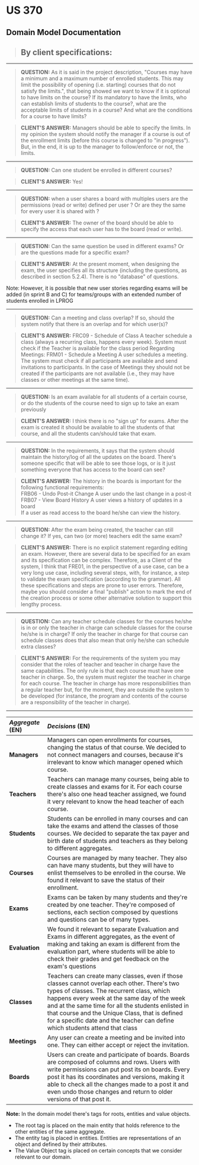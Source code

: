 # US 370

## Domain Model Documentation

>## By client specifications:

---
>**QUESTION:** As it is said in the project description, "Courses may have a minimum and a maximum number of enrolled students. This may limit the possibility of opening (i.e. starting) courses that do not satisfy the limits.", that being showed we want to know if it is optional to have limits on the course?
If its mandatory to have the limits, who can establish limits of students  to the course?, what are the acceptable limits of students in a course? And what are the conditions for a course to have limits?

> **CLIENT'S ANSWER:** Managers should be able to specify the limits. In my opinion the system should notify the manager if a course is out of the enrollment limits (before this course is changed to "in progress"). But, in the end, it is up to the manager to follow/enforce or not, the limits.

---

>**QUESTION:** Can one student be enrolled in different courses?

>**CLIENT'S ANSWER:** Yes!

---

>**QUESTION:** when a user shares a board with multiples users are the permissions (read or write) defined per user ?
Or are they the same for every user it is shared with ?

>**CLIENT'S ANSWER:** The owner of the board should be able to specify the access that each user has to the board (read or write).

---


>**QUESTION:** Can the same question be used in different exams? Or are the questions made for a specific exam?


>**CLIENT'S ANSWER:** At the present moment, when designing the exam, the user specifies all its structure (including the questions, as described in section 5.2.4). There is no "database" of questions.

Note: However, it is possible that new user stories regarding exams will be added (in sprint B and C) for teams/groups with an extended number of students enrolled in LPROG

---


>**QUESTION:** Can a meeting and class overlap? If so, should the system notify that there is an overlap and for which user(s)?

>**CLIENT'S ANSWER:** FRC09 - Schedule of Class A teacher schedule a class (always a recurring class, happens every week). System must check if the Teacher is available for the class period
Regarding Meetings: FRM01 - Schedule a Meeting A user schedules a meeting. The system must check if all participants are available and send invitations to participants.
In the case of Meetings they should not be created if the participants are not available (i.e., they may have classes or other meetings at the same time).

---


>**QUESTION:** Is an exam available for all students of a certain course, or do the students of the course need to sign up to take an exam previously

>**CLIENT'S ANSWER:** I think there is no "sign up" for exams. After the exam is created it should be available to all the students of that course, and all the students can/should take that exam.

---

>**QUESTION:** In the requirements, it says that the system should maintain the history/log of all the updates on the board. There's someone specific that will be able to see those logs, or is it just something everyone that has access to the board can see?

>**CLIENT'S ANSWER:** The history in the boards is important for the following functional requirements:<br/>
FRB06 - Undo Post-it Change A user undo the last change in a post-it<br/>
FRB07 - View Board History A user views a history of updates in a board<br/>
If a user as read access to the board he/she can view the history.

---


>**QUESTION:** After the exam being created, the teacher can still change it? If yes, can two (or more) teachers edit the same exam?

>**CLIENT'S ANSWER:** There is no explicit statement regarding editing an exam. However, there are several data to be specified for an exam and its specification can be complex. Therefore, as a Client of the system, I think that FRE01, in the perspective of a use case, can be a very long use case, including several steps, with, for instance, a step to validate the exam specification (according to the grammar). All these specifications and steps are prone to user errors. Therefore, maybe you should consider a final "publish" action to mark the end of the creation process or some other alternative solution to support this lengthy process.

---

>**QUESTION:** Can any teacher schedule classes for the courses he/she is in or only the teacher in charge can schedule classes for the course he/she is in charge?
If only the teacher in charge for that course can schedule classes does that also mean that only he/she can schedule extra classes?

>**CLIENT'S ANSWER:** For the requirements of the system you may consider that the roles of teacher and teacher in charge have the same capabilities. The only rule is that each course must have one teacher in charge. So, the system must register the teacher in charge for each course.
The teacher in charge has more responsibilities than a regular teacher but, for the moment, they are outside the system to be developed (for instance, the program and contents of the course are a responsibility of the teacher in charge).

---


| **_Aggregate_** (EN) | **_Decisions_** (EN)                                                                                                                                                                                                                                                                                                                                                               |                                       
|:---------------------|:-----------------------------------------------------------------------------------------------------------------------------------------------------------------------------------------------------------------------------------------------------------------------------------------------------------------------------------------------------------------------------------|
| **Managers**         | Managers can open enrollments for courses, changing the status of that course. We decided to not connect managers and courses, because it's irrelevant to know which manager opened which course.                                                                                                                                                                                  |
| **Teachers**         | Teachers can manage many courses, being able to create classes and exams for it. For each course there's also one head teacher assigned, we found it very relevant to know the head teacher of each course.                                                                                                                                                                        |
| **Students**         | Students can be enrolled in many courses and can take the exams and attend the classes of those courses. We decided to separate the tax payer and birth date of students and teachers as they belong to different aggregates.                                                                                                                                                      |
| **Courses**          | Courses are managed by many teacher. They also can have many students, but they will have to enlist themselves to be enrolled in the course. We found it relevant to save the status of their enrollment.                                                                                                                                                                          |
| **Exams**            | Exams can be taken by many students and they're created by one teacher. They're composed of sections, each section composed by questions and questions can be of many types.                                                                                                                                                                                                       |
| **Evaluation**       | We found it relevant to separate Evaluation and Exams in different aggregates, as the event of making and taking an exam is different from the evaluation part, where students will be able to check their grades and get feedback on the exam's questions                                                                                                                         |
| **Classes**          | Teachers can create many classes, even if those classes cannot overlap each other. There's two types of classes. The recurrent class, which happens every week at the same day of the week and at the same time for all the students enlisted in that course and the Unique Class, that is defined for a specific date and the teacher can define which students attend that class |
| **Meetings**         | Any user can create a meeting and be invited into one. They can either accept or reject the invitation.                                                                                                                                                                                                                                                                            |
| **Boards**           | Users can create and participate of boards. Boards are composed of columns and rows. Users with write permissions can put post its on boards. Every post it has its coordinates and versions, making it able to check all the changes made to a post it and even undo those changes and return to older versions of that post it.                                                  |

**Note:** In the domain model there's tags for roots, entities and value objects. 
- The root tag is placed on the main entity that holds reference to the other entities of the same aggregate.
- The entity tag is placed in entities. Entities are representations of an object and defined by their attributes.
- The Value Object tag is placed on certain concepts that we consider relevant to our domain.